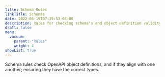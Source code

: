 ```yaml
---
title: Schema Rules
linkTitle: Schemas
date: 2022-06-19T07:39:53-04:00
description: Rules for checking schema's and object definition validity.
draft: false
menu:
  vacuum:
    parent: "Rules"
    weight: 4
showList: true
---
```


Schema rules check OpenAPI object definitions, and if they align with one another; ensuring they have the correct types.


